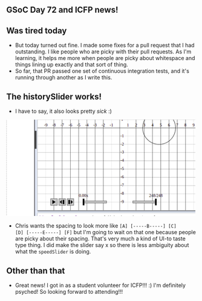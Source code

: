 ## GSoC Day 72 and ICFP news!

## Was tired today
- But today turned out fine. I made some fixes for a pull request that I had outstanding.
  I like people who are picky with their pull requests. As I'm learning, it helps me more
  when people are picky about whitespace and things lining up exactly and that sort of thing.
- So far, that PR passed one set of continuous integration tests, and it's running through
  another as I write this.
  
## The historySlider works!
- I have to say, it also looks pretty *sick* :)

<img src="/images/GSoc_/historySlider.png" width="500">

- Chris wants the spacing to look more like 
```[A] [-----B-----] [C]      [D] [-----E-----] [F]```
  but I'm going to wait on that one because people are picky about their spacing.
  That's very much a kind of UI-to taste type thing. I did make the slider say x so there
  is less ambiguity about what the ```speedSlider``` is doing.
  
## Other than that
 - Great news! I got in as a student volunteer for ICFP!!! :)
   I'm definitely psyched! So looking forward to attending!!!

